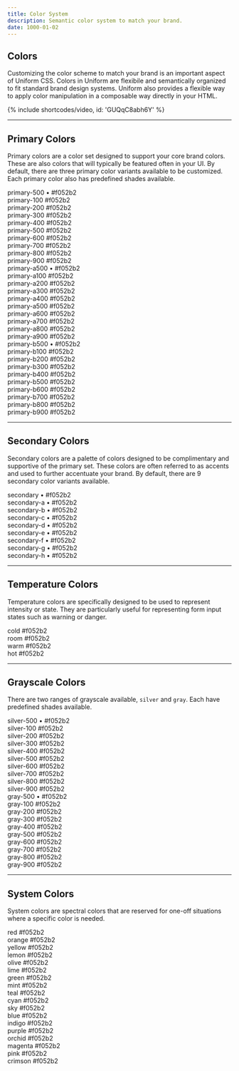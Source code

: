 ```yaml
---
title: Color System
description: Semantic color system to match your brand.
date: 1000-01-02
---
```


## Colors

Customizing the color scheme to match your brand is an important aspect of Uniform CSS. Colors in Uniform are flexibile and semantically organized to fit standard brand design systems. Uniform also provides a flexible way to apply color manipulation in a composable way directly in your HTML.

{% include shortcodes/video, id: 'GUQqC8abh6Y' %}

---

## Primary Colors

Primary colors are a color set designed to support your core brand colors. These are also colors that will typically be featured often in your UI. By default, there are three primary color variants available to be customized. Each primary color also has predefined shades available.

<div class="grid grid-cols-3 gap-24 leading-6">
  <div class="radius-md overflow-hidden">
    <div class="h-96 p-18 bg-primary-500 text-white font-xs font-bold">
      primary-500 <span class="text-white text-opacity-50">• #f052b2</span>
    </div>
    <div class="p-12 text-white font-xs font-bold bg-primary-100">
      primary-100 <span class="text-white text-opacity-50">#f052b2</span>
    </div>
    <div class="p-12 text-white font-xs font-bold bg-primary-200">
      primary-200 <span class="text-white text-opacity-50">#f052b2</span>
    </div>
    <div class="p-12 text-white font-xs font-bold bg-primary-300">
      primary-300 <span class="text-white text-opacity-50">#f052b2</span>
    </div>
    <div class="p-12 text-white font-xs font-bold bg-primary-400">
      primary-400 <span class="text-white text-opacity-50">#f052b2</span>
    </div>
    <div class="p-12 text-white font-xs font-bold bg-primary-500">
      primary-500 <span class="text-white text-opacity-50">#f052b2</span>
    </div>
    <div class="p-12 text-white font-xs font-bold bg-primary-600">
      primary-600 <span class="text-white text-opacity-50">#f052b2</span>
    </div>
    <div class="p-12 text-white font-xs font-bold bg-primary-700">
      primary-700 <span class="text-white text-opacity-50">#f052b2</span>
    </div>
    <div class="p-12 text-white font-xs font-bold bg-primary-800">
      primary-800 <span class="text-white text-opacity-50">#f052b2</span>
    </div>
    <div class="p-12 text-white font-xs font-bold bg-primary-900">
      primary-900 <span class="text-white text-opacity-50">#f052b2</span>
    </div>
  </div>

  <div class="radius-md overflow-hidden">
    <div class="h-96 p-18 bg-primary-a500 text-white font-xs font-bold">
      primary-a500 <span class="text-white text-opacity-50">• #f052b2</span>
    </div>
    <div class="p-12 text-white font-xs font-bold bg-primary-a100">
      primary-a100 <span class="text-white text-opacity-50">#f052b2</span>
    </div>
    <div class="p-12 text-white font-xs font-bold bg-primary-a200">
      primary-a200 <span class="text-white text-opacity-50">#f052b2</span>
    </div>
    <div class="p-12 text-white font-xs font-bold bg-primary-a300">
      primary-a300 <span class="text-white text-opacity-50">#f052b2</span>
    </div>
    <div class="p-12 text-white font-xs font-bold bg-primary-a400">
      primary-a400 <span class="text-white text-opacity-50">#f052b2</span>
    </div>
    <div class="p-12 text-white font-xs font-bold bg-primary-a500">
      primary-a500 <span class="text-white text-opacity-50">#f052b2</span>
    </div>
    <div class="p-12 text-white font-xs font-bold bg-primary-a600">
      primary-a600 <span class="text-white text-opacity-50">#f052b2</span>
    </div>
    <div class="p-12 text-white font-xs font-bold bg-primary-a700">
      primary-a700 <span class="text-white text-opacity-50">#f052b2</span>
    </div>
    <div class="p-12 text-white font-xs font-bold bg-primary-a800">
      primary-a800 <span class="text-white text-opacity-50">#f052b2</span>
    </div>
    <div class="p-12 text-white font-xs font-bold bg-primary-a900">
      primary-a900 <span class="text-white text-opacity-50">#f052b2</span>
    </div>
  </div>

  <div class="radius-md overflow-hidden">
    <div class="h-96 p-18 bg-primary-b500 text-white font-xs font-bold">
      primary-b500 <span class="text-white text-opacity-50">• #f052b2</span>
    </div>
    <div class="p-12 text-white font-xs font-bold bg-primary-b100">
      primary-b100 <span class="text-white text-opacity-50">#f052b2</span>
    </div>
    <div class="p-12 text-white font-xs font-bold bg-primary-b200">
      primary-b200 <span class="text-white text-opacity-50">#f052b2</span>
    </div>
    <div class="p-12 text-white font-xs font-bold bg-primary-b300">
      primary-b300 <span class="text-white text-opacity-50">#f052b2</span>
    </div>
    <div class="p-12 text-white font-xs font-bold bg-primary-b400">
      primary-b400 <span class="text-white text-opacity-50">#f052b2</span>
    </div>
    <div class="p-12 text-white font-xs font-bold bg-primary-b500">
      primary-b500 <span class="text-white text-opacity-50">#f052b2</span>
    </div>
    <div class="p-12 text-white font-xs font-bold bg-primary-b600">
      primary-b600 <span class="text-white text-opacity-50">#f052b2</span>
    </div>
    <div class="p-12 text-white font-xs font-bold bg-primary-b700">
      primary-b700 <span class="text-white text-opacity-50">#f052b2</span>
    </div>
    <div class="p-12 text-white font-xs font-bold bg-primary-b800">
      primary-b800 <span class="text-white text-opacity-50">#f052b2</span>
    </div>
    <div class="p-12 text-white font-xs font-bold bg-primary-b900">
      primary-b900 <span class="text-white text-opacity-50">#f052b2</span>
    </div>
  </div>
</div>

---

## Secondary Colors

Secondary colors are a palette of colors designed to be complimentary and supportive of the primary set. These colors are often referred to as accents and used to further accentuate your brand. By default, there are 9 secondary color variants available.

<div class="grid grid-cols-3 gap-24 leading-6">
  <div class="h-96 p-18 radius-sm bg-secondary text-white font-xs font-bold">
    secondary <span class="text-white text-opacity-50">• #f052b2</span>
  </div>
  <div class="h-96 p-18 radius-sm bg-secondary-a text-white font-xs font-bold">
    secondary-a <span class="text-white text-opacity-50">• #f052b2</span>
  </div>
  <div class="h-96 p-18 radius-sm bg-secondary-b text-white font-xs font-bold">
    secondary-b <span class="text-white text-opacity-50">• #f052b2</span>
  </div>
  <div class="h-96 p-18 radius-sm bg-secondary-c text-white font-xs font-bold">
    secondary-c <span class="text-white text-opacity-50">• #f052b2</span>
  </div>
  <div class="h-96 p-18 radius-sm bg-secondary-d text-white font-xs font-bold">
    secondary-d <span class="text-white text-opacity-50">• #f052b2</span>
  </div>
  <div class="h-96 p-18 radius-sm bg-secondary-e text-white font-xs font-bold">
    secondary-e <span class="text-white text-opacity-50">• #f052b2</span>
  </div>
  <div class="h-96 p-18 radius-sm bg-secondary-f text-white font-xs font-bold">
    secondary-f <span class="text-white text-opacity-50">• #f052b2</span>
  </div>
  <div class="h-96 p-18 radius-sm bg-secondary-g text-white font-xs font-bold">
    secondary-g <span class="text-white text-opacity-50">• #f052b2</span>
  </div>
  <div class="h-96 p-18 radius-sm bg-secondary-h text-white font-xs font-bold">
    secondary-h <span class="text-white text-opacity-50">• #f052b2</span>
  </div>
</div>

---

## Temperature Colors

Temperature colors are specifically designed to be used to represent intensity or state. They are particularly useful for representing form input states such as warning or danger.

<div class="grid grid-cols-4 leading-6 gap-18">
  <div class="p-12 radius-sm text-white font-xs font-bold bg-cold">
    cold <span class="text-white text-opacity-50">#f052b2</span>
  </div>
  <div class="p-12 radius-sm text-white font-xs font-bold bg-room">
    room <span class="text-white text-opacity-50">#f052b2</span>
  </div>
  <div class="p-12 radius-sm text-white font-xs font-bold bg-warm">
    warm <span class="text-white text-opacity-50">#f052b2</span>
  </div>
  <div class="p-12 radius-sm text-white font-xs font-bold bg-hot">
    hot <span class="text-white text-opacity-50">#f052b2</span>
  </div>
</div>

---

## Grayscale Colors

There are two ranges of grayscale available, `silver` and `gray`. Each have predefined shades available.

<div class="grid grid-cols-2 gap-24 leading-6">
  <div class="radius-md overflow-hidden">
    <div class="h-96 p-18 bg-silver-500 text-black font-xs font-bold">
      silver-500 <span class="text-black text-opacity-50">• #f052b2</span>
    </div>
    <div class="p-12 text-black font-xs font-bold bg-silver-100">
      silver-100 <span class="text-black text-opacity-50">#f052b2</span>
    </div>
    <div class="p-12 text-black font-xs font-bold bg-silver-200">
      silver-200 <span class="text-black text-opacity-50">#f052b2</span>
    </div>
    <div class="p-12 text-black font-xs font-bold bg-silver-300">
      silver-300 <span class="text-black text-opacity-50">#f052b2</span>
    </div>
    <div class="p-12 text-black font-xs font-bold bg-silver-400">
      silver-400 <span class="text-black text-opacity-50">#f052b2</span>
    </div>
    <div class="p-12 text-black font-xs font-bold bg-silver-500">
      silver-500 <span class="text-black text-opacity-50">#f052b2</span>
    </div>
    <div class="p-12 text-black font-xs font-bold bg-silver-600">
      silver-600 <span class="text-black text-opacity-50">#f052b2</span>
    </div>
    <div class="p-12 text-black font-xs font-bold bg-silver-700">
      silver-700 <span class="text-black text-opacity-50">#f052b2</span>
    </div>
    <div class="p-12 text-black font-xs font-bold bg-silver-800">
      silver-800 <span class="text-black text-opacity-50">#f052b2</span>
    </div>
    <div class="p-12 text-black font-xs font-bold bg-silver-900">
      silver-900 <span class="text-black text-opacity-50">#f052b2</span>
    </div>
  </div>

  <div class="radius-md overflow-hidden">
    <div class="h-96 p-18 bg-gray-500 text-white font-xs font-bold">
      gray-500 <span class="text-white text-opacity-50">• #f052b2</span>
    </div>
    <div class="p-12 text-white font-xs font-bold bg-gray-100">
      gray-100 <span class="text-white text-opacity-50">#f052b2</span>
    </div>
    <div class="p-12 text-white font-xs font-bold bg-gray-200">
      gray-200 <span class="text-white text-opacity-50">#f052b2</span>
    </div>
    <div class="p-12 text-white font-xs font-bold bg-gray-300">
      gray-300 <span class="text-white text-opacity-50">#f052b2</span>
    </div>
    <div class="p-12 text-white font-xs font-bold bg-gray-400">
      gray-400 <span class="text-white text-opacity-50">#f052b2</span>
    </div>
    <div class="p-12 text-white font-xs font-bold bg-gray-500">
      gray-500 <span class="text-white text-opacity-50">#f052b2</span>
    </div>
    <div class="p-12 text-white font-xs font-bold bg-gray-600">
      gray-600 <span class="text-white text-opacity-50">#f052b2</span>
    </div>
    <div class="p-12 text-white font-xs font-bold bg-gray-700">
      gray-700 <span class="text-white text-opacity-50">#f052b2</span>
    </div>
    <div class="p-12 text-white font-xs font-bold bg-gray-800">
      gray-800 <span class="text-white text-opacity-50">#f052b2</span>
    </div>
    <div class="p-12 text-white font-xs font-bold bg-gray-900">
      gray-900 <span class="text-white text-opacity-50">#f052b2</span>
    </div>
  </div>
</div>

---

## System Colors

System colors are spectral colors that are reserved for one-off situations where a specific color is needed.

<div class="grid grid-cols-3 leading-6 gap-18">
  <div class="p-12 radius-sm text-white font-xs font-bold bg-red">
    red <span class="text-white text-opacity-50">#f052b2</span>
  </div>
  <div class="p-12 radius-sm text-white font-xs font-bold bg-orange">
    orange <span class="text-white text-opacity-50">#f052b2</span>
  </div>
  <div class="p-12 radius-sm text-white font-xs font-bold bg-yellow">
    yellow <span class="text-white text-opacity-50">#f052b2</span>
  </div>
  <div class="p-12 radius-sm text-white font-xs font-bold bg-lemon">
    lemon <span class="text-white text-opacity-50">#f052b2</span>
  </div>
  <div class="p-12 radius-sm text-white font-xs font-bold bg-olive">
    olive <span class="text-white text-opacity-50">#f052b2</span>
  </div>
  <div class="p-12 radius-sm text-white font-xs font-bold bg-lime">
    lime <span class="text-white text-opacity-50">#f052b2</span>
  </div>
  <div class="p-12 radius-sm text-white font-xs font-bold bg-green">
    green <span class="text-white text-opacity-50">#f052b2</span>
  </div>
  <div class="p-12 radius-sm text-white font-xs font-bold bg-mint">
    mint <span class="text-white text-opacity-50">#f052b2</span>
  </div>
  <div class="p-12 radius-sm text-white font-xs font-bold bg-teal">
    teal <span class="text-white text-opacity-50">#f052b2</span>
  </div>
  <div class="p-12 radius-sm text-white font-xs font-bold bg-cyan">
    cyan <span class="text-white text-opacity-50">#f052b2</span>
  </div>
  <div class="p-12 radius-sm text-white font-xs font-bold bg-sky">
    sky <span class="text-white text-opacity-50">#f052b2</span>
  </div>
  <div class="p-12 radius-sm text-white font-xs font-bold bg-blue">
    blue <span class="text-white text-opacity-50">#f052b2</span>
  </div>
  <div class="p-12 radius-sm text-white font-xs font-bold bg-indigo">
    indigo <span class="text-white text-opacity-50">#f052b2</span>
  </div>
  <div class="p-12 radius-sm text-white font-xs font-bold bg-purple">
    purple <span class="text-white text-opacity-50">#f052b2</span>
  </div>
  <div class="p-12 radius-sm text-white font-xs font-bold bg-orchid">
    orchid <span class="text-white text-opacity-50">#f052b2</span>
  </div>
  <div class="p-12 radius-sm text-white font-xs font-bold bg-magenta">
    magenta <span class="text-white text-opacity-50">#f052b2</span>
  </div>
  <div class="p-12 radius-sm text-white font-xs font-bold bg-pink">
    pink <span class="text-white text-opacity-50">#f052b2</span>
  </div>
  <div class="p-12 radius-sm text-white font-xs font-bold bg-crimson">
    crimson <span class="text-white text-opacity-50">#f052b2</span>
  </div>
</div>
